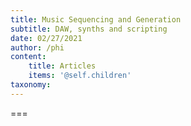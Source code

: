 ```yaml
---
title: Music Sequencing and Generation
subtitle: DAW, synths and scripting
date: 02/27/2021
author: /phi
content:
    title: Articles
    items: '@self.children'
taxonomy:
---
```




===


